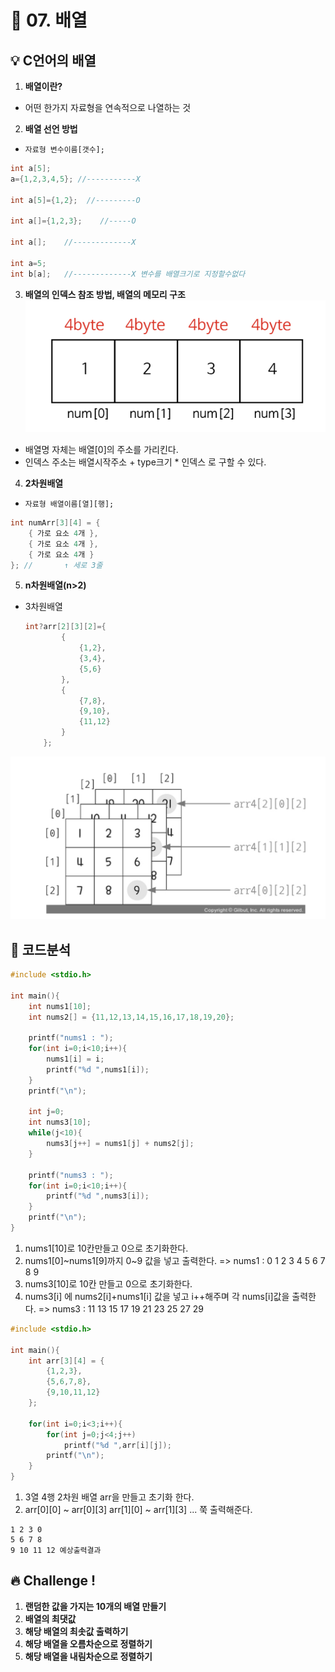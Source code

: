 # 🌈 07. 배열
## 💡 C언어의 배열
1. **배열이란?**
- 어떤 한가지 자료형을 연속적으로 나열하는 것
2. **배열 선언 방법**
- `자료형 변수이름[갯수];`
```c
int a[5];
a={1,2,3,4,5}; //-----------X

int a[5]={1,2};  //---------O

int a[]={1,2,3};    //-----O

int a[];    //-------------X

int a=5;
int b[a];   //-------------X 변수를 배열크기로 지정할수없다
```
3. **배열의 인덱스 참조 방법, 배열의 메모리 구조**
![alt text](img/image-2.png)
- 배열명 자체는 배열[0]의 주소를 가리킨다.
- 인덱스 주소는 배열시작주소 + type크기 * 인덱스 로 구할 수 있다.
4. **2차원배열**
- `자료형 배열이름[열][행];`
```c
int numArr[3][4] = {
    { 가로 요소 4개 },
    { 가로 요소 4개 },
    { 가로 요소 4개 }
}; //       ↑ 세로 3줄
```
5. **n차원배열(n>2)**
- 3차원배열
    ```c
    int?arr[2][3][2]={
    		{
                {1,2},
                {3,4},
                {5,6}
    		},
    		{
    			{7,8},
                {9,10},
                {11,12}
    		}
    	};
    ```
![alt text](img/image-3.png)
## 📜 코드분석
```c
#include <stdio.h>

int main(){
	int nums1[10];
	int nums2[] = {11,12,13,14,15,16,17,18,19,20};

	printf("nums1 : ");
	for(int i=0;i<10;i++){
		nums1[i] = i;
		printf("%d ",nums1[i]);
	}
	printf("\n");
	
	int j=0;
	int nums3[10];
	while(j<10){
		nums3[j++] = nums1[j] + nums2[j];
	}

	printf("nums3 : ");
	for(int i=0;i<10;i++){
		printf("%d ",nums3[i]);
	}
	printf("\n");
}
```
1. nums1[10]로 10칸만들고 0으로 초기화한다.
2. nums1[0]~nums1[9]까지 0~9 값을 넣고 출력한다. => nums1 : 0 1 2 3 4 5 6 7 8 9
3. nums3[10]로 10칸 만들고 0으로 초기화한다.
4. nums3[i] 에 nums2[i]+nums1[i] 값을 넣고 i++해주며 각 nums[i]값을 출력한다. => nums3 : 11 13 15 17 19 21 23 25 27 29
```c
#include <stdio.h>

int main(){
	int arr[3][4] = {
		{1,2,3},
		{5,6,7,8},
		{9,10,11,12}
	};

	for(int i=0;i<3;i++){
		for(int j=0;j<4;j++)
			printf("%d ",arr[i][j]);
		printf("\n");
	}
}
```
1. 3열 4행 2차원 배열 arr을 만들고 초기화 한다.
2. arr[0][0] ~ arr[0][3] arr[1][0] ~ arr[1][3] ... 쭉 출력해준다.
```
1 2 3 0
5 6 7 8
9 10 11 12 예상출력결과
```
## 🔥 Challenge !
1. **랜덤한 값을 가지는 10개의 배열 만들기**
2. **배열의 최댓값**
3. **해당 배열의 최솟값 출력하기**
4. **해당 배열을 오름차순으로 정렬하기**
5. **해당 배열을 내림차순으로 정렬하기**